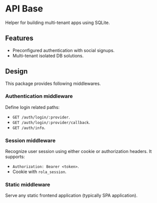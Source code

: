 # API Base
Helper for building multi-tenant apps using SQLite.

## Features
- Preconfigured authentication with social signups.
- Multi-tenant isolated DB solutions.


## Design

This package provides following middlewares.

### Authentication middleware

Define login related paths:

- `GET /auth/login/:provider`.
- `GET /auth/login/:provider/callback`.
- `GET /auth/info`.

### Session middleware

Recognize user session using either cookie or authorization headers. It supports:

- `Authorization: Bearer <token>`.
- Cookie with `rola_session`.

### Static middleware

Serve any static frontend application (typically SPA application).
